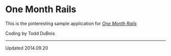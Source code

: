 # One Month Rails

This is the pinteresting sample application for 
[*One Month Rails*](http://onemonthrails.com)

Coding by Todd DuBois
***
Updated 2014.09.20